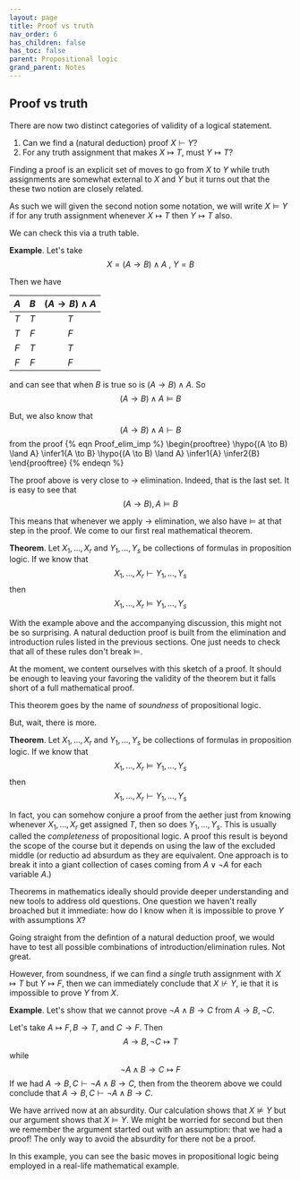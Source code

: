 ```yaml
---
layout: page
title: Proof vs truth
nav_order: 6
has_children: false
has_toc: false
parent: Propositional logic 
grand_parent: Notes
---
```


## Proof vs truth

There are now two distinct categories of validity of a logical statement. 

1. Can we find a (natural deduction) proof $X \vdash Y$? 
2. For any truth assignment that makes $X \mapsto T$, must $Y \mapsto T$?

Finding a proof is an explicit set of moves to go from $X$ to $Y$ while 
truth assignments are somewhat external to $X$ and $Y$ but it turns out 
that the these two notion are closely related. 

As such we will given the second notion some notation, we will write 
$X \models Y$ if for any truth assignment whenever $X \mapsto T$ then 
$Y \mapsto T$ also.

We can check this via a truth table. 

**Example**. Let's take 
$$
X = (A \to B) \land A \ , \ Y = B 
$$

Then we have 

| $A$ | $B$ | $(A \to B) \land A$ | 
| :---: | :---: | :---: |
| $T$ | $T$ | $T$ |
| $T$ | $F$ | $F$ |
| $F$ | $T$ | $T$ |
| $F$ | $F$ | $F$ |

and can see that when $B$ is true so is $(A \to B) \land A$. So 
$$
(A \to B) \land A \models B
$$

But, we also know that
$$
(A \to B) \land A \vdash B 
$$
from the proof 
{% eqn Proof_elim_imp %}
\begin{prooftree}
\hypo{(A \to B) \land A}
\infer1{A \to B}
\hypo{(A \to B) \land A}
\infer1{A}
\infer2{B}
\end{prooftree}
{% endeqn %}

The proof above is very close to $\to$ elimination. Indeed, that is the last 
set. It is easy to see that 
$$
(A \to B), A \models B
$$

This means that whenever we apply $\to$ elimination, we also have $\models$ at 
that step in the proof. We come to our first real mathematical theorem. 

**Theorem**. Let $X_1,\ldots,X_r$ and $Y_1,\ldots,Y_s$ be collections of formulas 
in proposition logic. If we know that 
$$
X_1, \ldots, X_r \vdash Y_1, \ldots, Y_s 
$$
then 
$$
X_1, \ldots, X_r \models Y_1, \ldots, Y_s 
$$

With the example above and the accompanying discussion, this might not be so 
surprising. A natural deduction proof is built from the elimination and 
introduction rules listed in the previous sections. One just needs to check 
that all of these rules don't break $\models$. 

At the moment, we content ourselves with this sketch of a proof. It should 
be enough to leaving your favoring the validity of the theorem but it falls 
short of a full mathematical proof.

This theorem goes by the name of *soundness* of propositional logic. 

But, wait, there is more. 

**Theorem**. Let $X_1,\ldots,X_r$ and $Y_1,\ldots,Y_s$ be collections of formulas 
in proposition logic. If we know that 
$$
X_1, \ldots, X_r \models Y_1, \ldots, Y_s 
$$
then 
$$
X_1, \ldots, X_r \vdash Y_1, \ldots, Y_s 
$$

In fact, you can somehow conjure a proof from the aether just from knowing whenever 
$X_1,\ldots,X_r$ get assigned $T$, then so does $Y_1,\ldots,Y_s$. This is 
usually called the *completeness* of propositional logic. A proof this result is 
beyond the scope of the course but it depends on using the law of the excluded middle 
(or reductio ad absurdum as they are equivalent. One approach is to break it into a 
giant collection of cases coming from $A \lor \neg A$ for each variable $A$.)

Theorems in mathematics ideally should provide deeper understanding and new tools 
to address old questions. One question we haven't really broached but it immediate: 
how do I know when it is impossible to prove $Y$ with assumptions $X$? 

Going straight from the defintion of a natural deduction proof, we would have to 
test all possible combinations of introduction/elimination rules. Not great. 

However, from soundness, if we can find a *single* truth assignment with $X \mapsto T$ 
but $Y \mapsto F$, then we can immediately conclude that $X \not \vdash Y$, ie 
that it is impossible to prove $Y$ from $X$. 

**Example**. Let's show that we cannot prove $\neg A \land B \to C$ from $A \to B, \neg C$. 

Let's take $A \mapsto F, B \to T$, and $C \to F$. Then 
$$
A \to B, \neg C \mapsto T
$$
while 
$$
\neg A \land B \to C \mapsto F
$$
If we had $A \to B, C \vdash \neg A \land B \to C$, then from the theorem above we could 
conclude that $A \to B, C \vdash \neg A \land B \to C$. 

We have arrived now at an absurdity. Our calculation shows that $X \not \models Y$ 
but our argument shows that $X \models Y$. We might be worried for second but then we 
remember the argument started out with an assumption: that we had a proof! The only 
way to avoid the absurdity for there not be a proof. 

In this example, you can see the basic moves in propositional logic being employed in a 
real-life mathematical example. 
